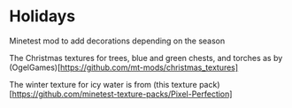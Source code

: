 # Holidays
Minetest mod to add decorations depending on the season

The Christmas textures for trees, blue and green chests, and torches as by (OgelGames)[https://github.com/mt-mods/christmas_textures]

The winter texture for icy water is from (this texture pack)[https://github.com/minetest-texture-packs/Pixel-Perfection] 

